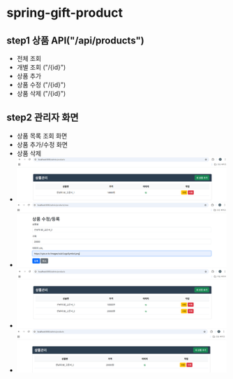 # spring-gift-product
## step1 상품 API("/api/products")
* 전체 조회 
* 개별 조회 ("/{id}")
* 상품 추가
* 상품 수정 ("/{id}")
* 상품 삭제 ("/{id}")
## step2 관리자 화면
* 상품 목록 조회 화면
* 상품 추가/수정 화면
* 상품 삭제
* ![상품 목록](src/main/resources/tempImg/%EA%B8%B0%EB%B3%B8.png)
* ![상품 추가/수정](src/main/resources/tempImg/%EC%83%88_%EC%83%81%ED%92%88_%EC%B6%94%EA%B0%80_%EC%88%98%EC%A0%95.png)
* ![상품 추가 후](src/main/resources/tempImg/%EC%83%81%ED%92%88_%EC%B6%94%EA%B0%80_%ED%9B%84.png)
* ![상품 삭제 후](src/main/resources/tempImg/%EC%83%81%ED%92%88_%EC%82%AD%EC%A0%9C_%ED%9B%84.png)